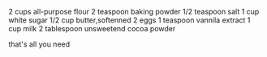 2 cups all-purpose flour
2 teaspoon baking powder
1/2 teaspoon salt
1 cup white sugar
1/2 cup butter,softenned
2 eggs
1 teaspoon vannila extract
1 cup milk
2 tablespoon unsweetend cocoa powder

that's all you need 
